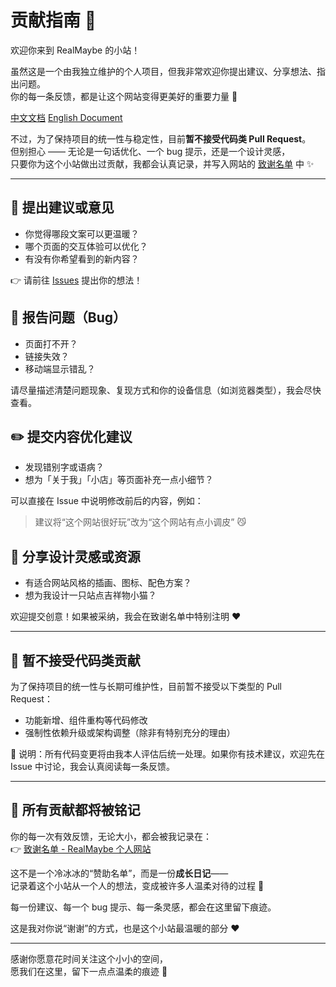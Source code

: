# 贡献指南 🐾

欢迎你来到 RealMaybe 的小站！

虽然这是一个由我独立维护的个人项目，但我非常欢迎你提出建议、分享想法、指出问题。  
你的每一条反馈，都是让这个网站变得更美好的重要力量 💖

[中文文档](./CONTRIBUTING.md)
[English Document](./docs/CONTRIBUTING.en.md)

不过，为了保持项目的统一性与稳定性，目前**暂不接受代码类 Pull Request**。  
但别担心 —— 无论是一句话优化、一个 bug 提示，还是一个设计灵感，  
只要你为这个小站做出过贡献，我都会认真记录，并写入网站的 [致谢名单](https://www.realmaybe0429.space/thanks) 中 ✨

---

## 💬 提出建议或意见

-   你觉得哪段文案可以更温暖？
-   哪个页面的交互体验可以优化？
-   有没有你希望看到的新内容？

👉 请前往 [Issues](https://github.com/RealMaybe/RealMaybe.github.io/issues) 提出你的想法！

## 🐛 报告问题（Bug）

-   页面打不开？
-   链接失效？
-   移动端显示错乱？

请尽量描述清楚问题现象、复现方式和你的设备信息（如浏览器类型），我会尽快查看。

## ✏️ 提交内容优化建议

-   发现错别字或语病？
-   想为「关于我」「小店」等页面补充一点小细节？

可以直接在 Issue 中说明修改前后的内容，例如：

> 建议将“这个网站很好玩”改为“这个网站有点小调皮” 😼

## 🎨 分享设计灵感或资源

-   有适合网站风格的插画、图标、配色方案？
-   想为我设计一只站点吉祥物小猫？

欢迎提交创意！如果被采纳，我会在致谢名单中特别注明 ❤️

---

## 🛑 暂不接受代码类贡献

为了保持项目的统一性与长期可维护性，目前暂不接受以下类型的 Pull Request：

-   功能新增、组件重构等代码修改
-   强制性依赖升级或架构调整（除非有特别充分的理由）

📝 说明：所有代码变更将由我本人评估后统一处理。如果你有技术建议，欢迎先在 Issue 中讨论，我会认真阅读每一条反馈。

---

## 🙏 所有贡献都将被铭记

你的每一次有效反馈，无论大小，都会被我记录在：  
👉 [致谢名单 - RealMaybe 个人网站](https://www.realmaybe0429.space/thanks)

这不是一个冷冰冰的“赞助名单”，而是一份**成长日记**——  
记录着这个小站从一个人的想法，变成被许多人温柔对待的过程 🌱

每一份建议、每一个 bug 提示、每一条灵感，都会在这里留下痕迹。

这是我对你说“谢谢”的方式，也是这个小站最温暖的部分 ❤️

---

感谢你愿意花时间关注这个小小的空间，  
愿我们在这里，留下一点点温柔的痕迹 🌿

